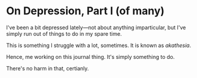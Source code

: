 On Depression, Part I (of many)
===============================

I've been a bit depressed lately—not about anything imparticular, but I've simply run out of things to do in my spare time.

This is something I struggle with a lot, sometimes. It is known as *akathesia*. 

Hence, me working on this journal thing. It's simply something to do. 

There's no harm in that, certianly.